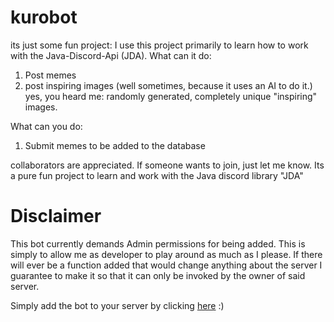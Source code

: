 # kurobot

its just some fun project:
I use this project primarily to learn how to work with the Java-Discord-Api (JDA).
What can it do:

1) Post memes
2) post inspiring images (well sometimes, because it uses an AI to do it.)
   yes, you heard me: randomly generated, completely unique "inspiring" images.


What can you do:

1) Submit memes to be added to the database

collaborators are appreciated. If someone wants to join, just let me know. Its a pure fun project to learn and work with
the Java discord library "JDA"
# Disclaimer
This bot currently demands Admin permissions for being added. This is simply to allow me as developer to play around as
much as I please. If there will ever be a function added that would change anything about the server I guarantee to make
it so that it can only be invoked by the owner of said server.

Simply add the bot to your server by clicking
[here](https://discord.com/api/oauth2/authorize?client_id=772230476827983923&permissions=8&scope=bot%20applications.commands) :)
